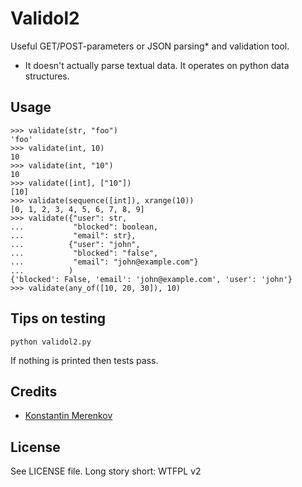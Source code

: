 Validol2
========

Useful GET/POST-parameters or JSON parsing* and validation tool.

 * It doesn't actually parse textual data. It operates on python data structures.


Usage
-----
    >>> validate(str, "foo")
    'foo'
    >>> validate(int, 10)
    10
    >>> validate(int, "10")
    10
    >>> validate([int], ["10"])
    [10]
    >>> validate(sequence([int]), xrange(10))
    [0, 1, 2, 3, 4, 5, 6, 7, 8, 9]
    >>> validate({"user": str,
    ...           "blocked": boolean,
    ...           "email": str},
    ...          {"user": "john",
    ...           "blocked": "false",
    ...           "email": "john@example.com"}
    ...          )
    {'blocked': False, 'email': 'john@example.com', 'user': 'john'}
    >>> validate(any_of([10, 20, 30]), 10)

Tips on testing
---------------
    python validol2.py

If nothing is printed then tests pass.

Credits
-------
 * [Konstantin Merenkov](http://kmerenkov.ru/)

License
-------
See LICENSE file.
Long story short: WTFPL v2

